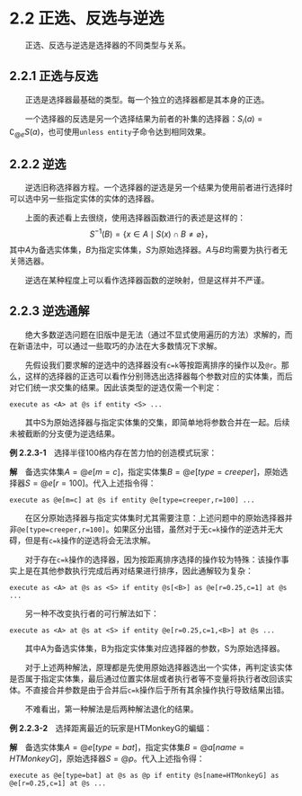 # 2.2 正选、反选与逆选
&emsp;&emsp;正选、反选与逆选是选择器的不同类型与关系。

## 2.2.1 正选与反选
&emsp;&emsp;正选是选择器最基础的类型。每一个独立的选择器都是其本身的正选。

&emsp;&emsp;一个选择器的反选是另一个选择结果为前者的补集的选择器：$S_i(a) = \complement_{@e} S(a)$，也可使用`unless entity`子命令达到相同效果。

## 2.2.2 逆选
&emsp;&emsp;逆选旧称选择器方程。一个选择器的逆选是另一个结果为使用前者进行选择时可以选中另一些指定实体的实体的选择器。

&emsp;&emsp;上面的表述看上去很绕，使用选择器函数进行的表述是这样的：
$$
S^{-1}(B) = \left \{ x \in A \mid S(x) \cap B \neq \varnothing \right \}，
$$
其中$A$为备选实体集，$B$为指定实体集，$S$为原始选择器。$A$与$B$均需要为执行者无关筛选器。

&emsp;&emsp;逆选在某种程度上可以看作选择器函数的逆映射，但是这样并不严谨。

## 2.2.3 逆选通解
&emsp;&emsp;绝大多数逆选问题在旧版中是无法（通过不显式使用遍历的方法）求解的，而在新语法中，可以通过一些取巧的办法在大多数情况下求解。

&emsp;&emsp;先假设我们要求解的逆选中的选择器没有``c=k``等按距离排序的操作以及``@r``。那么，这样的选择器的正选可以看作分别筛选出选择器每个参数对应的实体集，而后对它们统一求交集的结果。因此该类型的逆选仅需一个判定：
```
execute as <A> at @s if entity <S> ...
```
&emsp;&emsp;其中S为原始选择器与指定实体集的交集，即简单地将参数合并在一起。后续未被截断的分支便为逆选结果。

**例 2.2.3-1**&emsp;选择半径100格内存在苦力怕的创造模式玩家：

**解**&emsp;备选实体集$A=@e[m=c]$，指定实体集$B=@e[type=creeper]$，原始选择器$S=@e[r=100]$。代入上述指令得：
```
execute as @e[m=c] at @s if entity @e[type=creeper,r=100] ...
```
&emsp;&emsp;在区分原始选择器与指定实体集时尤其需要注意：上述问题中的原始选择器并非`@e[type=creeper,r=100]`。如果区分出错，虽然对于无`c=k`操作的逆选并无大碍，但是有`c=k`操作的逆选将会无法求解。

&emsp;&emsp;对于存在`c=k`操作的选择器，因为按距离排序选择的操作较为特殊：该操作事实上是在其他参数执行完成后再对结果进行排序，因此通解较为复杂：
```
execute as <A> at @s as <S> if entity @s[<B>] as @e[r=0.25,c=1] at @s ...
```
&emsp;&emsp;另一种不改变执行者的可行解法如下：
```
execute as <A> at @s at <S> if entity @e[r=0.25,c=1,<B>] at @s ...
```
&emsp;&emsp;其中A为备选实体集，B为指定实体集对应选择器的参数，S为原始选择器。

&emsp;&emsp;对于上述两种解法，原理都是先使用原始选择器选出一个实体，再判定该实体是否属于指定实体集，最后通过位置实体层或者执行者等不变量将执行者改回该实体。不直接合并参数是由于合并后`c=k`操作后于所有其余操作执行导致结果出错。

&emsp;&emsp;不难看出，第一种解法是后两种解法退化的结果。

**例 2.2.3-2**&emsp;选择距离最近的玩家是HTMonkeyG的蝙蝠：

**解**&emsp;备选实体集$A=@e[type=bat]$，指定实体集$B=@a[name=HTMonkeyG]$，原始选择器$S=@p$。代入上述指令得：
```
execute as @e[type=bat] at @s as @p if entity @s[name=HTMonkeyG] as @e[r=0.25,c=1] at @s ...
```